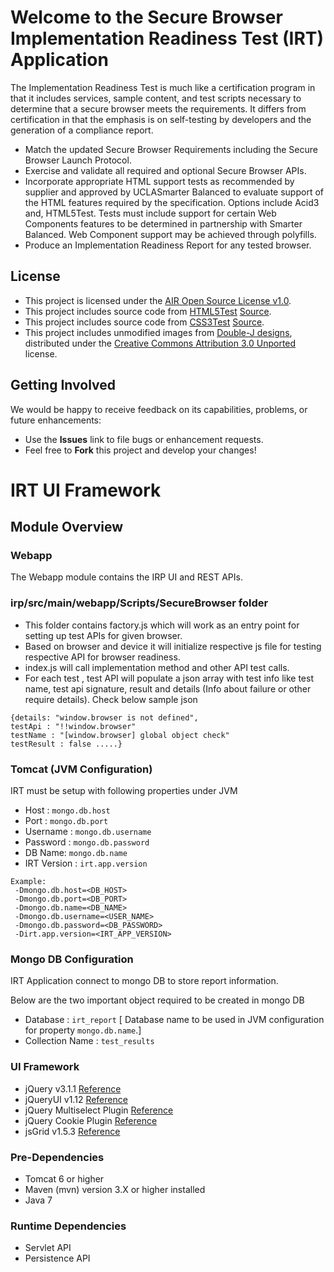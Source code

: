 # Welcome to the Secure Browser Implementation Readiness Test (IRT) Application

The Implementation Readiness Test is much like a certification program in that it includes services, sample
content, and test scripts necessary to determine that a secure browser meets the requirements. It differs
from certification in that the emphasis is on self-testing by developers and the generation of a compliance
report.

* Match the updated Secure Browser Requirements including the Secure Browser Launch Protocol.
* Exercise and validate all required and optional Secure Browser APIs.
* Incorporate appropriate HTML support tests as recommended by supplier and approved by UCLASmarter Balanced to evaluate support of the HTML features required by the specification. Options include Acid3 and, HTML5Test. Tests must include support for certain Web Components features to be determined in partnership with Smarter Balanced. Web Component support may be achieved through polyfills.
* Produce an Implementation Readiness Report for any tested browser.

## License ##
* This project is licensed under the [AIR Open Source License v1.0](http://www.smarterapp.org/documents/American_Institutes_for_Research_Open_Source_Software_License.pdf).
* This project includes source code from [HTML5Test](http://html5test.com/) [Source](https://github.com/NielsLeenheer/html5test).
* This project includes source code from [CSS3Test](http://css3test.com/) [Source](https://github.com/LeaVerou/css3test).
* This project includes unmodified images from  [Double-J designs](http://www.doublejdesign.co.uk/), distributed under the [Creative Commons Attribution 3.0 Unported](https://creativecommons.org/licenses/by/3.0/) license.



## Getting Involved ##
We would be happy to receive feedback on its capabilities, problems, or future enhancements:

* Use the **Issues** link to file bugs or enhancement requests.
* Feel free to **Fork** this project and develop your changes!

# IRT UI Framework

## Module Overview

### Webapp
The Webapp module contains the IRP UI and REST APIs.

### irp/src/main/webapp/Scripts/SecureBrowser folder
* This folder contains factory.js which will work as an entry point for setting up test APIs for given browser.
* Based on browser and device it will initialize respective js file for testing respective API for browser readiness.
* index.js will call implementation method and other API test calls.
* For each test , test API will populate a json array with test info like test name, test api signature, result and details (Info about failure or other require details). Check below sample json

```
{details: "window.browser is not defined",
testApi : "!!window.browser"
testName : "[window.browser] global object check"
testResult : false .....}
```

### Tomcat (JVM Configuration)
IRT must be setup with following properties under JVM

* Host : `mongo.db.host`
* Port : `mongo.db.port`
* Username : `mongo.db.username`
* Password : `mongo.db.password`
* DB Name: `mongo.db.name`
* IRT Version : `irt.app.version` 

```
Example:
 -Dmongo.db.host=<DB_HOST> 
 -Dmongo.db.port=<DB_PORT> 
 -Dmongo.db.name=<DB_NAME> 
 -Dmongo.db.username=<USER_NAME>
 -Dmongo.db.password=<DB_PASSWORD>
 -Dirt.app.version=<IRT_APP_VERSION>
```

### Mongo DB Configuration
IRT Application connect to mongo DB to store report information.

Below are the two important object required to be created in mongo DB
* Database : `irt_report` [ Database name to be used in JVM configuration for property `mongo.db.name`.]
* Collection Name : `test_results`


### UI Framework
* jQuery v3.1.1 [Reference](http://jquery.com/)
* jQueryUI v1.12 [Reference](https://jqueryui.com/)
* jQuery Multiselect Plugin [Reference](http://crlcu.github.io/multiselect/)
* jQuery Cookie Plugin [Reference](http://plugins.jquery.com/cookie/)
* jsGrid v1.5.3 [Reference](http://js-grid.com/)

### Pre-Dependencies
* Tomcat 6 or higher
* Maven (mvn) version 3.X or higher installed
* Java 7

### Runtime Dependencies
* Servlet API
* Persistence API
